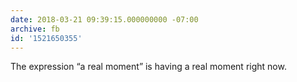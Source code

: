 ```yaml
---
date: 2018-03-21 09:39:15.000000000 -07:00
archive: fb
id: '1521650355'
---
```


The expression “a real moment” is having a real moment right now.
